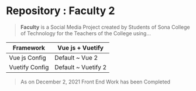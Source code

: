 # Repository : Faculty 2
>**Faculty** is a Social Media Project created by Students of Sona College of Technology for the Teachers of the College using...
>
|Framework     |Vue js + Vuetify   |
|--------------|-------------------| 
|Vue js Config |Default ~ Vue 2    |
|Vuetify Config|Default ~ Vuetify 2|

> As on December 2, 2021 Front End Work has been Completed
>
